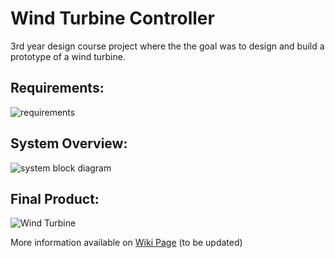 # Wind Turbine Controller
3rd year design course project where the the goal was to design and build a prototype of a wind turbine.
## Requirements:
![requirements](https://user-images.githubusercontent.com/25499626/55660631-39ff1f80-57bc-11e9-88c7-41a0b720502c.png)
## System Overview:
![system block diagram](https://user-images.githubusercontent.com/25499626/55660710-a548f180-57bc-11e9-864d-9f71ac593ce6.png)
## Final Product:
![Wind Turbine](https://user-images.githubusercontent.com/25499626/55665260-05f22180-57f1-11e9-94fe-0db3d6c2661a.png)

More information available on [Wiki Page](https://github.com/markomarkusi/Wind-Turbine-Controller/wiki) (to be updated)
